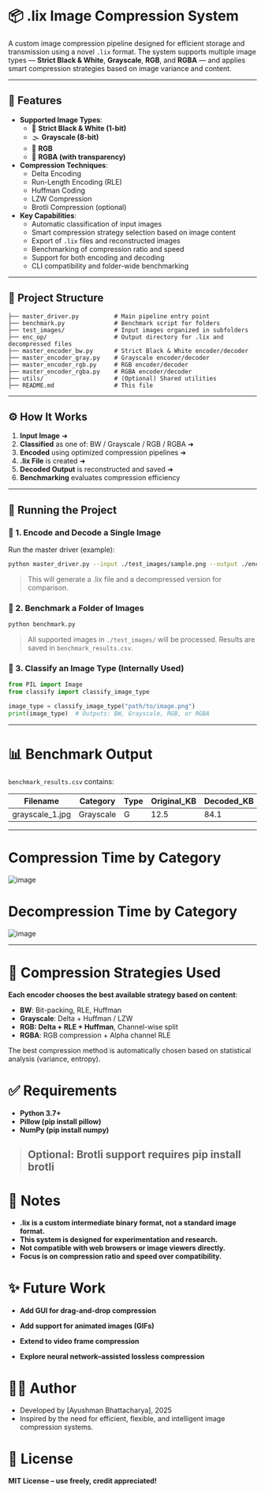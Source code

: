 # 📦 .lix Image Compression System

A custom image compression pipeline designed for efficient storage and transmission using a novel `.lix` format. The system supports multiple image types — **Strict Black & White**, **Grayscale**, **RGB**, and **RGBA** — and applies smart compression strategies based on image variance and content.

---

## 🚀 Features

- **Supported Image Types**:
    - 🖤 **Strict Black & White (1-bit)**
    - 🌫️ **Grayscale (8-bit)**
    - 🌈 **RGB**
    - 🎨 **RGBA (with transparency)**
- **Compression Techniques**:
    - Delta Encoding
    - Run-Length Encoding (RLE)
    - Huffman Coding
    - LZW Compression
    - Brotli Compression (optional)
- **Key Capabilities**:
    - Automatic classification of input images
    - Smart compression strategy selection based on image content
    - Export of `.lix` files and reconstructed images
    - Benchmarking of compression ratio and speed
    - Support for both encoding and decoding
    - CLI compatibility and folder-wide benchmarking

---

## 📁 Project Structure

```
├── master_driver.py          # Main pipeline entry point
├── benchmark.py              # Benchmark script for folders
├── test_images/              # Input images organized in subfolders
├── enc_op/                   # Output directory for .lix and decompressed files
├── master_encoder_bw.py      # Strict Black & White encoder/decoder
├── master_encoder_gray.py    # Grayscale encoder/decoder
├── master_encoder_rgb.py     # RGB encoder/decoder
├── master_encoder_rgba.py    # RGBA encoder/decoder
├── utils/                    # (Optional) Shared utilities
├── README.md                 # This file
```


---

## ⚙️ How It Works

1. **Input Image** ➜
2. **Classified** as one of: BW / Grayscale / RGB / RGBA ➜
3. **Encoded** using optimized compression pipelines ➜
4. **.lix File** is created ➜
5. **Decoded Output** is reconstructed and saved ➜
6. **Benchmarking** evaluates compression efficiency

---

## 🧪 Running the Project

### 🔹 1. Encode and Decode a Single Image

Run the master driver (example):

```bash
python master_driver.py --input ./test_images/sample.png --output ./enc_op/
```
> This will generate a .lix file and a decompressed version for comparison.

### 🔹 2. Benchmark a Folder of Images

```python
python benchmark.py
```

> All supported images in `./test_images/` will be processed. Results are saved in `benchmark_results.csv`.

### 🔹 3. Classify an Image Type (Internally Used)

```python
from PIL import Image
from classify import classify_image_type

image_type = classify_image_type("path/to/image.png")
print(image_type)  # Outputs: BW, Grayscale, RGB, or RGBA
```
----

# 📊 Benchmark Output

`benchmark_results.csv` contains:

| Filename | Category | Type | Original\_KB | Decoded\_KB | Time(s) |
| --- | --- | --- | --- | --- | --- |
| grayscale\_1.jpg | Grayscale | G | 12.5 | 84.1 | 0.034 |

----

# Compression Time by Category
![image](https://github.com/user-attachments/assets/ddca38f7-a34d-40cc-af91-cc234f05e741)

# Decompression Time by Category 
![image](https://github.com/user-attachments/assets/d416bb51-5620-485e-baef-2c7cd8490fc3)


----

# 📌 Compression Strategies Used

**Each encoder chooses the best available strategy based on content**:

- **BW**: Bit-packing, RLE, Huffman
- **Grayscale**: Delta + Huffman / LZW
- **RGB: Delta + RLE + Huffman**, Channel-wise split
- **RGBA**: RGB compression + Alpha channel RLE

The best compression method is automatically chosen based on statistical analysis (variance, entropy).

# ✅ Requirements

- **Python 3.7+**
- **Pillow (pip install pillow)**
- **NumPy (pip install numpy)**

> ## **Optional: Brotli support requires pip install brotli**


# 🧠 Notes

- **.lix is a custom intermediate binary format, not a standard image format.**
- **This system is designed for experimentation and research.**
- **Not compatible with web browsers or image viewers directly.**
- **Focus is on compression ratio and speed over compatibility.**

# ✨ Future Work

- **Add GUI for drag-and-drop compression**

- **Add support for animated images (GIFs)**

- **Extend to video frame compression**

- **Explore neural network–assisted lossless compression**

# 👨‍💻 Author

- Developed by [Ayushman Bhattacharya], 2025
- Inspired by the need for efficient, flexible, and intelligent image compression systems.

# 📄 License
**MIT License – use freely, credit appreciated!**





